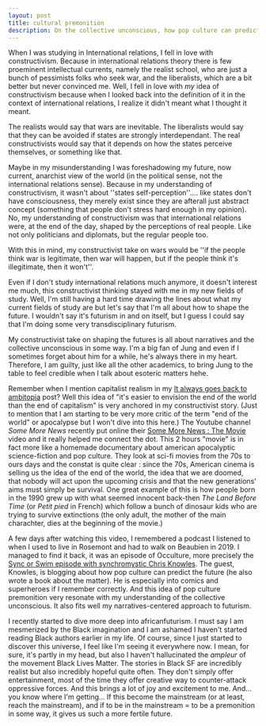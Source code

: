 ```yaml
---
layout: post
title: cultural premonition
description: On the collective unconscious, how pop culture can predict the future and africanfuturism.
---
```



When I was studying in International relations, I fell in love with constructivism. Because in international relations theory there is few proeminent intellectual currents, namely the realist school, who are just a bunch of pessimists folks who seek war, and the liberalists, which are a bit better but never convinced me. Well, I fell in love with _my_ idea of constructivism because when I looked back into the definition of it in the context of international relations, I realize it didn't meant what I thought it meant.

The realists would say that wars are inevitable. The liberalists would say that they can be avoided if states are strongly interdependant. The real constructivists would say that it depends on how the states perceive themselves, or something like that.

Maybe in my misunderstanding I was foreshadowing my future, now current, anarchist view of the world (in the political sense, not the international relations sense). Because in my understanding of constructivism, it wasn't about ''states self-perception''.... like states don't have consciousness, they merely exist since they are afterall just abstract concept (something that people don't stress hard enough in my opinion). No, my understanding of constructivism was that international relations were, at the end of the day, shaped by the perceptions of real people. Like not only politicians and diplomats, but the regular people too. 

With this in mind, my constructivist take on wars would be ''if the people think war is legitimate, then war will happen, but if the people think it's illegitimate, then it won't''. 

Even if I don't study international relations much anymore, it doesn't interest me much, this constructivist thinking stayed with me in my new fields of study. Well, I'm still having a hard time drawing the lines about what my current fields of study are but let's say that I'm all about how to shape the future. I wouldn't say it's futurism in and on itself, but I guess I could say that I'm doing some very transdisciplinary futurism. 

My constructivist take on shaping the futures is all about narratives and the collective unconscious in some way. I'm a big fan of Jung and even if I sometimes forget about him for a while, he's always there in my heart. Therefore, I am guilty, just like all the other academics, to bring Jung to the table to feel credible when I talk about esoteric matters hehe.

Remember when I mention capitalist realism in my [It always goes back to ambitopia](https://ravirer.com/2020/07/20/it-always-go-back-to-ambitopia/) post? Well this idea of "it's easier to envision the end of the world than the end of capitalism" is very anchored in my constructivist story. (Just to mention that I am starting to be very more critic of the term "end of the world" or apocalypse but I won't dive into this here.) The Youtube channel _Some More News_ recently put online their [Some More News : The Movie](https://www.youtube.com/watch?v=Yj-wc9qugGY&ab_channel=SomeMoreNews) video and it really helped me connect the dot. This 2 hours "movie" is in fact more like a homemade documentary about american apocalyptic science-fiction and pop culture. They look at sci-fi movies from the 70s to ours days and the constat is quite clear : since the 70s, American cinema is selling us the idea of the end of the world, the idea that we are doomed, that nobody will act upon the upcoming crisis and that the new generations' aims must simply be survival. One great example of this is how people born in the 1990 grew up with what seemed innocent back-then _The Land Before Time_ (or _Petit pied_ in French) which follow a bunch of dinosaur kids who are trying to survive extinctions (the only adult, the mother of the main charachter, dies at the beginning of the movie.)

A few days after watching this video, I remembered a podcast I listened to when I used to live in Rosemont and had to walk on Beaubien in 2019. I managed to find it back, it was an episode of Occulture, more precisely the [Sync or Swim episode with synchromystic Chris Knowles](https://www.occulturepodcast.com/archive/sync-or-swim-chris-knowles). The guest, Knowles, is blogging about how pop culture can predict the future (he also wrote a book about the matter). He is especially into comics and superheroes if I remember correctly. And this idea of pop culture premonition very resonate with my understanding of the collective unconscious. It also fits well my narratives-centered approach to futurism.

I recently started to dive more deep into africanfuturism. I must say I am mesmerized by the Black imagination and I am ashamed I haven't started reading Black authors earlier in my life. Of course, since I just started to discover this universe, I feel like I'm seeing it everywhere now. I mean, for sure, it's partly in my head, but also I haven't hallucinated the _ampleur_ of the movement Black Lives Matter. The stories in Black SF are incredibly realist but also incredibly hopeful quite often. They don't simply offer entertainment, most of the time they offer creative way to counter-attack oppressive forces. And this brings a lot of joy and excitement to me. And... you know where I'm getting... If this become the mainstream (or at least, reach the mainstream), and if to be in the mainstream = to be a premonition in some way, it gives us such a more fertile future. 



